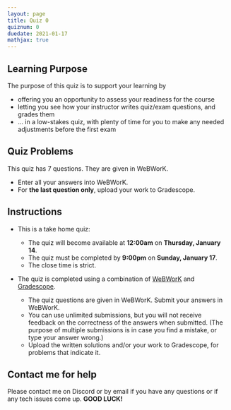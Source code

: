 ```yaml
---
layout: page
title: Quiz 0
quiznum: 0
duedate: 2021-01-17
mathjax: true
---
```



## Learning Purpose

The purpose of this quiz is to support your learning by
- offering you an opportunity to assess your readiness for the course
- letting you see how your instructor writes quiz/exam questions, and grades them
- ... in a low-stakes quiz, with plenty of time for you to make any needed adjustments before the first exam

## Quiz Problems

This quiz has 7 questions.
They are given in WeBWorK.
+ Enter all your answers into WeBWorK.
+ For **the last question only**, upload your work to Gradescope.

## Instructions

+ This is a take home quiz:
    - The quiz will become available at **12:00am** on **Thursday, January 14**.
    - The quiz must be completed by **9:00pm** on **Sunday, January 17**.
    - The close time is strict.

+ The quiz is completed using a combination of [WeBWorK](https://zeno.boisestate.edu/webwork2)
  and [Gradescope](https://gradescope.com).
    - The quiz questions are given in WeBWorK. Submit your answers in WeBWorK.
    - You can use unlimited submissions, but you will not receive feedback on the correctness of the answers when submitted.
      (The purpose of multiple submissions is in case you find a mistake, or type your answer wrong.)
    - Upload the written solutions and/or your work to Gradescope, for problems that indicate it.


## Contact me for help

Please contact me on Discord or by email if you have any questions or if any tech issues come up.
**GOOD LUCK!**

